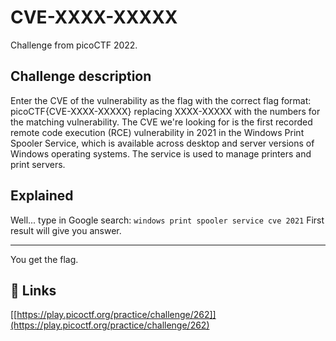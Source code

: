 
# CVE-XXXX-XXXXX

Challenge from picoCTF 2022.



## Challenge description

Enter the CVE of the vulnerability as the flag with the correct flag format:
picoCTF{CVE-XXXX-XXXXX} replacing XXXX-XXXXX with the numbers for the matching vulnerability. The CVE we're looking for is the first recorded remote code execution (RCE) vulnerability in 2021 in the Windows Print Spooler Service, which is available across desktop and server versions of Windows operating systems. The service is used to manage printers and print servers.


## Explained

Well... type in Google search: ```windows print spooler service cve 2021```
First result will give you answer.

---
You get the flag.


## 🔗 Links
[[https://play.picoctf.org/practice/challenge/262]](https://play.picoctf.org/practice/challenge/262)

